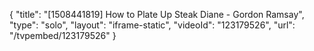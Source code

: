 {
    "title": "[1508441819] How to Plate Up Steak Diane - Gordon Ramsay",
    "type": "solo",
    "layout": "iframe-static",
    "videoId": "123179526",
    "url": "\/tvpembed\/123179526"
}